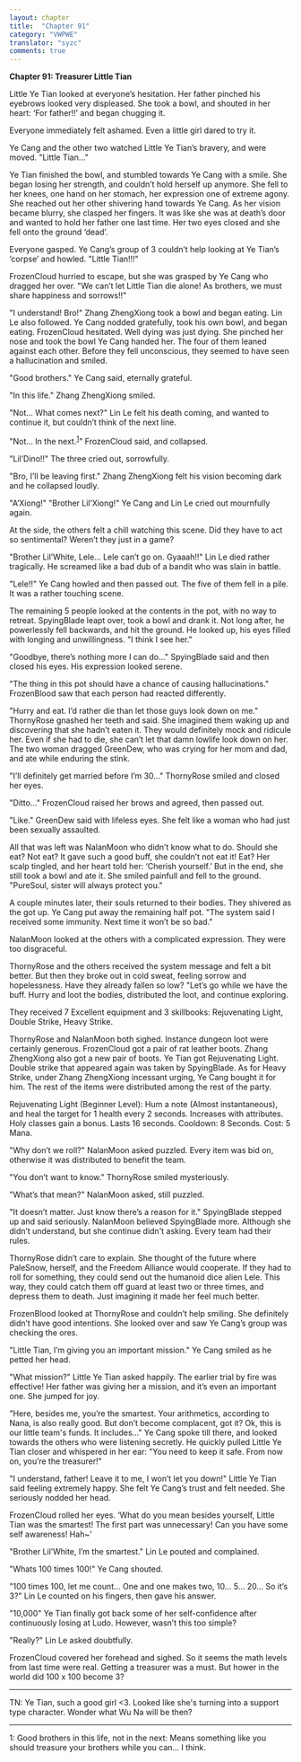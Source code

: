 ```yaml
---
layout: chapter
title:  "Chapter 91"
category: "VWPWE"
translator: "syzc"
comments: true
---
```


**Chapter 91: Treasurer Little Tian**
 
Little Ye Tian looked at everyone’s hesitation. Her father pinched his eyebrows looked very displeased. She took a bowl, and shouted in her heart: ‘For father!!’ and began chugging it.
 
Everyone immediately felt ashamed. Even a little girl dared to try it.
 
Ye Cang and the other two watched Little Ye Tian’s bravery, and were moved. "Little Tian..."
 
Ye Tian finished the bowl, and stumbled towards Ye Cang with a smile. She began losing her strength, and couldn’t hold herself up anymore. She fell to her knees, one hand on her stomach, her expression one of extreme agony. She reached out her other shivering hand towards Ye Cang. As her vision became blurry, she clasped her fingers. It was like she was at death’s door and wanted to hold her father one last time. Her two eyes closed and she fell onto the ground ‘dead’.
 
Everyone gasped. Ye Cang’s group of 3 couldn’t help looking at Ye Tian’s ‘corpse’ and howled. "Little Tian!!!"
 
FrozenCloud hurried to escape, but she was grasped by Ye Cang who dragged her over. "We can’t let Little Tian die alone! As brothers, we must share happiness and sorrows!!" 
 
"I understand! Bro!" Zhang ZhengXiong took a bowl and began eating. Lin Le also followed. Ye Cang nodded gratefully, took his own bowl, and began eating. FrozenCloud hesitated. Well dying was just dying. She pinched her nose and took the bowl Ye Cang handed her. The four of them leaned against each other. Before they fell unconscious, they seemed to have seen a hallucination and smiled.
 
"Good brothers." Ye Cang said, eternally grateful.
 
"In this life." Zhang ZhengXiong smiled.
 
"Not... What comes next?" Lin Le felt his death coming, and wanted to continue it, but couldn’t think of the next line.
 
"Not... In the next.<sup>[1](#footnote1)</sup>" FrozenCloud said, and collapsed.
 
"Lil’Dino!!" The three cried out, sorrowfully.
 
"Bro, I’ll be leaving first." Zhang ZhengXiong felt his vision becoming dark and he collapsed loudly.
 
"A’Xiong!" "Brother Lil’Xiong!" Ye Cang and Lin Le cried out mournfully again.
 
At the side, the others felt a chill watching this scene. Did they have to act so sentimental? Weren’t they just in a game?
 
"Brother Lil’White, Lele... Lele can’t go on. Gyaaah!!" Lin Le died rather tragically. He screamed like a bad dub of a bandit who was slain in battle. 
 
"Lele!!" Ye Cang howled and then passed out. The five of them fell in a pile. It was a rather touching scene.
 
The remaining 5 people looked at the contents in the pot, with no way to retreat. SpyingBlade leapt over, took a bowl and drank it. Not long after, he powerlessly fell backwards, and hit the ground. He looked up, his eyes filled with longing and unwillingness. "I think I see her."
 
"Goodbye, there’s nothing more I can do..." SpyingBlade said and then closed his eyes. His expression looked serene.
 
"The thing in this pot should have a chance of causing hallucinations." FrozenBlood saw that each person had reacted differently.
 
"Hurry and eat. I’d rather die than let those guys look down on me." ThornyRose gnashed her teeth and said. She imagined them waking up and discovering that she hadn’t eaten it. They would definitely mock and ridicule her. Even if she had to die, she can’t let that damn lowlife look down on her. The two woman dragged GreenDew, who was crying for her mom and dad, and ate while enduring the stink.
 
"I’ll definitely get married before I’m 30..." ThornyRose smiled and closed her eyes.
 
"Ditto..." FrozenCloud raised her brows and agreed, then passed out.
 
"Like." GreenDew said with lifeless eyes. She felt like a woman who had just been sexually assaulted.
 
All that was left was NalanMoon who didn’t know what to do. Should she eat? Not eat? It gave such a good buff, she couldn’t not eat it! Eat? Her scalp tingled, and her heart told her: ‘Cherish yourself.’ But in the end, she still took a bowl and ate it. She smiled painfull and fell to the ground. "PureSoul, sister will always protect you."
 
A couple minutes later, their souls returned to their bodies. They shivered as the got up. Ye Cang put away the remaining half pot. "The system said I received some immunity. Next time it won’t be so bad."
 
NalanMoon looked at the others with a complicated expression. They were too disgraceful.
 
ThornyRose and the others received the system message and felt a bit better. But then they broke out in cold sweat, feeling sorrow and hopelessness. Have they already fallen so low? "Let’s go while we have the buff. Hurry and loot the bodies, distributed the loot, and continue exploring.
 
They received 7 Excellent equipment and 3 skillbooks: Rejuvenating Light, Double Strike, Heavy Strike.
 
ThornyRose and NalanMoon both sighed. Instance dungeon loot were certainly generous. FrozenCloud got a pair of rat leather boots. Zhang ZhengXiong also got a new pair of boots. Ye Tian got Rejuvenating Light. Double strike that appeared again was taken by SpyingBlade. As for Heavy Strike, under Zhang ZhengXiong incessant urging, Ye Cang bought it for him. The rest of the items were distributed among the rest of the party.
 
Rejuvenating Light (Beginner Level): Hum a note (Almost instantaneous), and heal the target for 1 health every 2 seconds. Increases with attributes. Holy classes gain a bonus. Lasts 16 seconds. Cooldown: 8 Seconds. Cost: 5 Mana.
 
"Why don’t we roll?" NalanMoon asked puzzled. Every item was bid on, otherwise it was distributed to benefit the team. 
 
"You don’t want to know." ThornyRose smiled mysteriously.
 
"What’s that mean?" NalanMoon asked, still puzzled.
 
"It doesn’t matter. Just know there’s a reason for it." SpyingBlade stepped up and said seriously. NalanMoon believed SpyingBlade more. Although she didn’t understand, but she continue didn't asking. Every team had their rules.
 
ThornyRose didn’t care to explain. She thought of the future where PaleSnow, herself, and the Freedom Alliance would cooperate. If they had to roll for something, they could send out the humanoid dice alien Lele. This way, they could catch them off guard at least two or three times, and depress them to death. Just imagining it made her feel much better.
 
FrozenBlood looked at ThornyRose and couldn’t help smiling. She definitely didn’t have good intentions. She looked over and saw Ye Cang’s group was checking the ores.
 
"Little Tian, I’m giving you an important mission." Ye Cang smiled as he petted her head.
 
"What mission?" Little Ye Tian asked happily. The earlier trial by fire was effective! Her father was giving her a mission, and it’s even an important one. She jumped for joy.
 
"Here, besides me, you’re the smartest. Your arithmetics, according to Nana, is also really good. But don’t become complacent, got it? Ok, this is our little team's funds. It includes..." Ye Cang spoke till there, and looked towards the others who were listening secretly. He quickly pulled Little Ye Tian closer and whispered in her ear: "You need to keep it safe. From now on, you’re the treasurer!"
 
"I understand, father! Leave it to me, I won’t let you down!" Little Ye Tian said feeling extremely happy. She felt Ye Cang’s trust and felt needed. She seriously nodded her head.
 
FrozenCloud rolled her eyes. ‘What do you mean besides yourself, Little Tian was the smartest! The first part was unnecessary! Can you have some self awareness! Hah~’
 
"Brother Lil’White, I’m the smartest." Lin Le pouted and complained.
 
"Whats 100 times 100!" Ye Cang shouted.
 
"100 times 100, let me count... One and one makes two, 10... 5... 20... So it’s 3?" Lin Le counted on his fingers, then gave his answer.
 
"10,000" Ye Tian finally got back some of her self-confidence after continuously losing at Ludo. However, wasn’t this too simple? 
 
"Really?" Lin Le asked doubtfully.
 
FrozenCloud covered her forehead and sighed. So it seems the math levels from last time were real. Getting a treasurer was a must. But hower in the world did 100 x 100 become 3?
 
---

TN: Ye Tian, such a good girl <3. Looked like she's turning into a support type character. Wonder what Wu Na will be then?

---

<a name="footnote1">1</a>: Good brothers in this life, not in the next: Means something like you should treasure your brothers while you can... I think.